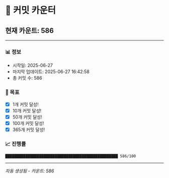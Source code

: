 # 🔢 커밋 카운터

## 현재 카운트: 586

---

### 📊 정보
- 시작일: 2025-06-27
- 마지막 업데이트: 2025-06-27 16:42:58
- 총 커밋 수: 586

### 🎯 목표
- [x] 1개 커밋 달성!
- [x] 10개 커밋 달성!
- [x] 50개 커밋 달성!
- [x] 100개 커밋 달성!
- [x] 365개 커밋 달성!

### 📈 진행률
```
██████████████████████████████████████████████████ 586/100
```

---
*자동 생성됨 - 카운트: 586*
